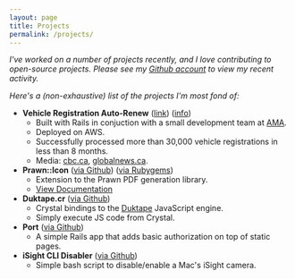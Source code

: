 ```yaml
---
layout: page
title: Projects
permalink: /projects/
---
```


_I've worked on a number of projects recently, and I love contributing to open-source projects. Please see my [Github account](https://github.com/jessedoyle) to view my recent activity._

_Here's a (non-exhaustive) list of the projects I'm most fond of:_

* **Vehicle Registration Auto-Renew** ([link](https://registries.ama.ab.ca)) ([info](https://ama.ab.ca/registries/vehicle-registration-auto-renew/))
  * Built with Rails in conjuction with a small development team at [AMA](https://ama.ab.ca).
  * Deployed on AWS.
  * Successfully processed more than 30,000 vehicle registrations in less than 8 months.
  * Media: [cbc.ca](http://www.cbc.ca/news/canada/edmonton/alberta-will-no-longer-mail-out-vehicle-registration-reminders-1.3527233), [globalnews.ca](http://globalnews.ca/news/2937450/robocalls-remind-alberta-drivers-to-sign-up-for-online-vehicle-registration-reminder/).
* **Prawn::Icon** ([via Github](https://github.com/jessedoyle/prawn-icon)) ([via Rubygems](https://rubygems.org/gems/prawn-icon))
  * Extension to the Prawn PDF generation library.
  * [View Documentation](http://www.rubydoc.info/gems/prawn-icon/)
* **Duktape.cr** ([via Github](https://github.com/jessedoyle/duktape.cr))
  * Crystal bindings to the [Duktape](http://duktape.org) JavaScript engine.
  * Simply execute JS code from Crystal.
* **Port** ([via Github](https://github.com/jessedoyle/port))
  * A simple Rails app that adds basic authorization on top of static pages.
* **iSight CLI Disabler** ([via Github](https://github.com/jessedoyle/isight-cli))
  * Simple bash script to disable/enable a Mac's iSight camera.
